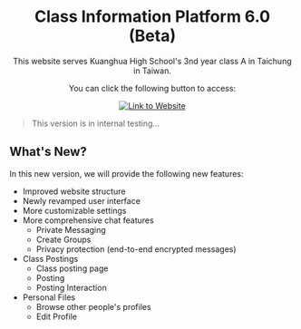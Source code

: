 <div align="center">

# Class Information Platform 6.0 (Beta)

This website serves Kuanghua High School's 3nd year class A in Taichung in Taiwan.

You can click the following button to access:

[![Link to Website]][Website Link]

[Link to Website]:https://img.shields.io/badge/Classdata_Web_Beta_>-4ba2e9?style=for-the-badge

[Website Link]: https://classdata-app-beta.web.app

<!-- Compared to [Version 5.0](https://github.com/johnlin10/classdata/), we have improved the website structure, reduced development costs, and enhanced scalability. -->

</div>

> This version is in internal testing...

## What's New?

In this new version, we will provide the following new features:

- Improved website structure
- Newly revamped user interface
- More customizable settings
- More comprehensive chat features
  - Private Messaging
  - Create Groups
  - Privacy protection (end-to-end encrypted messages)
- Class Postings
  - Class posting page
  - Posting
  - Posting Interaction
- Personal Files
  - Browse other people's profiles
  - Edit Profile

